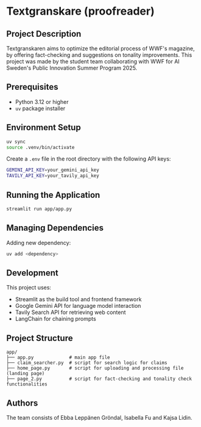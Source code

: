 # Textgranskare (proofreader)

## Project Description

Textgranskaren aims to optimize the editorial process of WWF's magazine, by offering fact-checking and suggestions on tonality improvements. This project was made by the student team collaborating with WWF for AI Sweden's Public Innovation Summer Program 2025. 


## Prerequisites 
- Python 3.12 or higher
- `uv` package installer

## Environment Setup
```bash
uv sync
source .venv/bin/activate
```

Create a `.env` file in the root directory with the following API keys:

```bash
GEMINI_API_KEY=your_gemini_api_key
TAVILY_API_KEY=your_tavily_api_key
```


## Running the Application
```bash
streamlit run app/app.py
```

## Managing Dependencies
Adding new dependency:

```bash
uv add <dependency>
```

## Development
This project uses:
- Streamlit as the build tool and frontend framework
- Google Gemini API for language model interaction
- Tavily Search API for retrieving web content
- LangChain for chaining prompts

## Project Structure

```
app/
├── app.py             # main app file
├── claim_searcher.py  # script for search logic for claims
├── home_page.py       # script for uploading and processing file (landing page)
├── page_2.py          # script for fact-checking and tonality check functionalities
```

## Authors 
The team consists of Ebba Leppänen Gröndal, Isabella Fu and Kajsa Lidin.